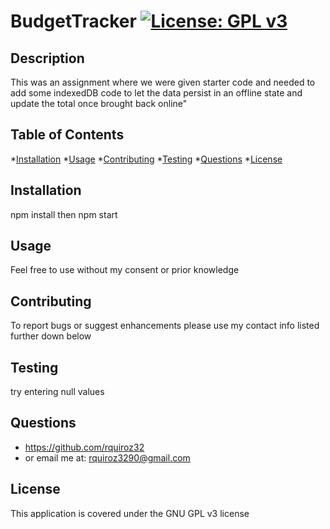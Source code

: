 # BudgetTracker         [![License: GPL v3](https://img.shields.io/badge/License-GPLv3-blue.svg)](https://www.gnu.org/licenses/gpl-3.0)
## Description
This was an assignment where we were given starter code and needed to add some indexedDB code to let the data persist in an offline state and update the total once brought back online"

## Table of Contents

*[Installation](#installation)
*[Usage](#usage)
*[Contributing](#Contributing)
*[Testing](#Testing)
*[Questions](#Questions)
*[License](#License)


## Installation
npm install then npm start

## Usage
Feel free to use without my consent or prior knowledge

## Contributing
To report bugs or suggest enhancements please use my contact info listed further down below

## Testing
try entering null values

## Questions
* https://github.com/rquiroz32
* or email me at: rquiroz3290@gmail.com

## License
This application is covered under the GNU GPL v3 license 
